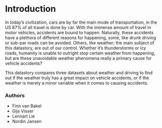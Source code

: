 # Introduction

In today’s civilization, cars are by far the main mode of transportation, in the US 87% of all travel is done by car. With the immense amount of travel in motor vehicles, accidents are bound to happen. Naturally, these accidents have a plethora of different reasons for happening, some, like drunk driving or sub-par roads can be avoided. Others, like weather; the main subject of this datastory, are out of our control. Whether it’s thunderstorms or icy roads, humanity is unable to outright stop certain weather from happening, but are these unavoidable weather phenomena really a primary cause for vehicle accidents?

This datastory compares three datasets about weather and driving to find out if the weather truly has a great impact on vehicle accidents, or if the weather is merely a minor variable when it comes to causing accidents.

### Authors

* Finn van Bakel
* Gijs Visser
* Lennart Lie
* Nordin Jansen